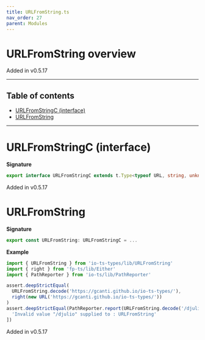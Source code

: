 ```yaml
---
title: URLFromString.ts
nav_order: 27
parent: Modules
---
```


# URLFromString overview

Added in v0.5.17

---

<h2 class="text-delta">Table of contents</h2>

- [URLFromStringC (interface)](#urlfromstringc-interface)
- [URLFromString](#urlfromstring)

---

# URLFromStringC (interface)

**Signature**

```ts
export interface URLFromStringC extends t.Type<typeof URL, string, unknown> {}
```

Added in v0.5.17

# URLFromString

**Signature**

```ts
export const URLFromString: URLFromStringC = ...
```

**Example**

```ts
import { URLFromString } from 'io-ts-types/lib/URLFromString'
import { right } from 'fp-ts/lib/Either'
import { PathReporter } from 'io-ts/lib/PathReporter'

assert.deepStrictEqual(
  URLFromString.decode('https://gcanti.github.io/io-ts-types/'),
  right(new URL('https://gcanti.github.io/io-ts-types/'))
)
assert.deepStrictEqual(PathReporter.report(URLFromString.decode('/djulio')), [
  'Invalid value "/djulio" supplied to : URLFromString'
])
```

Added in v0.5.17
